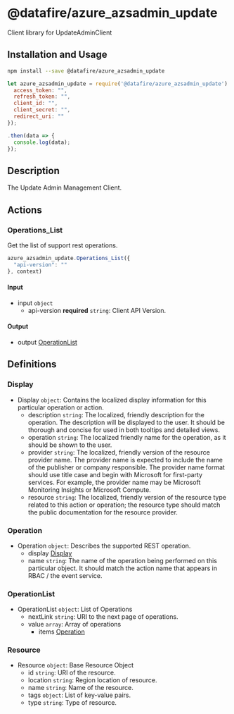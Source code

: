 # @datafire/azure_azsadmin_update

Client library for UpdateAdminClient

## Installation and Usage
```bash
npm install --save @datafire/azure_azsadmin_update
```
```js
let azure_azsadmin_update = require('@datafire/azure_azsadmin_update').create({
  access_token: "",
  refresh_token: "",
  client_id: "",
  client_secret: "",
  redirect_uri: ""
});

.then(data => {
  console.log(data);
});
```

## Description

The Update Admin Management Client.

## Actions

### Operations_List
Get the list of support rest operations.


```js
azure_azsadmin_update.Operations_List({
  "api-version": ""
}, context)
```

#### Input
* input `object`
  * api-version **required** `string`: Client API Version.

#### Output
* output [OperationList](#operationlist)



## Definitions

### Display
* Display `object`: Contains the localized display information for this particular operation or action.
  * description `string`: The localized, friendly description for the operation. The description will be displayed to the user. It should be thorough and concise for used in both tooltips and detailed views.
  * operation `string`: The localized friendly name for the operation, as it should be shown to the user.
  * provider `string`: The localized, friendly version of the resource provider name. The provider name is expected to include the name of the publisher or company responsible. The provider name format should use title case and begin with Microsoft for first-party services. For example, the provider name may be Microsoft Monitoring Insights or Microsoft Compute.
  * resource `string`: The localized, friendly version of the resource type related to this action or operation; the resource type should match the public documentation for the resource provider.

### Operation
* Operation `object`: Describes the supported REST operation.
  * display [Display](#display)
  * name `string`: The name of the operation being performed on this particular object. It should match the action name that appears in RBAC / the event service.

### OperationList
* OperationList `object`: List of Operations
  * nextLink `string`: URI to the next page of operations.
  * value `array`: Array of operations
    * items [Operation](#operation)

### Resource
* Resource `object`: Base Resource Object
  * id `string`: URI of the resource.
  * location `string`: Region location of resource.
  * name `string`: Name of the resource.
  * tags `object`: List of key-value pairs.
  * type `string`: Type of resource.


